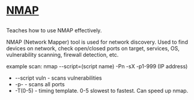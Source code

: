 <h1>
  
  [NMAP](https://tryhackme.com/room/furthernmap)
</h1>

Teaches how to use NMAP effectively.

NMAP (Network Mapper) tool is used for network discovery. Used to find devices on network, check open/closed ports on target, services, OS, vulnerability scanning, firewall detection, etc.

example scan:
nmap --script=(script name) -Pn -sX -p1-999 (IP address)

* --script vuln - scans vulnerabilities
* -p- - scans all ports
* -T(0-5) - timing template. 0-5 slowest to fastest. Can speed up nmap.
